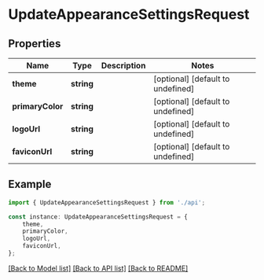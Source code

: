 # UpdateAppearanceSettingsRequest


## Properties

Name | Type | Description | Notes
------------ | ------------- | ------------- | -------------
**theme** | **string** |  | [optional] [default to undefined]
**primaryColor** | **string** |  | [optional] [default to undefined]
**logoUrl** | **string** |  | [optional] [default to undefined]
**faviconUrl** | **string** |  | [optional] [default to undefined]

## Example

```typescript
import { UpdateAppearanceSettingsRequest } from './api';

const instance: UpdateAppearanceSettingsRequest = {
    theme,
    primaryColor,
    logoUrl,
    faviconUrl,
};
```

[[Back to Model list]](../README.md#documentation-for-models) [[Back to API list]](../README.md#documentation-for-api-endpoints) [[Back to README]](../README.md)
